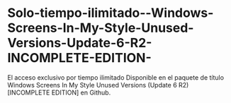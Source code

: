 # Solo-tiempo-ilimitado--Windows-Screens-In-My-Style-Unused-Versions-Update-6-R2-INCOMPLETE-EDITION-
El acceso exclusivo por tiempo ilimitado Disponible en el paquete de título Windows Screens In My Style Unused Versions (Update 6 R2) [INCOMPLETE EDITION] en Github.
